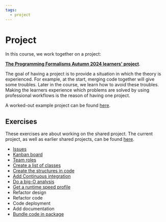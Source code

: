 ```yaml
---
tags:
  - project
---
```


# Project

In this course, we work together on a project:

**[The Programming Formalisms Autumn 2024 learners' project](https://github.com/programming-formalisms/programming_formalisms_project_autumn_2024)**.

The goal of having a project is to provide a situation in which the theory is
experienced. For example, at the start, merging code together will give
some troubles. Later in the course, we learn how to avoid these troubles.
Making the learners experience which problems are solved by
using professional workflows is the reason of having one project.

A worked-out example project can be found
[here](https://github.com/programming-formalisms/programming_formalisms_example_project).

## Exercises

These exercises are about working on the shared project.
The current project, as well as earlier shared projects,
can be found [here](projects.md).

- [Issues](issues.md)
- [Kanban board](kanban_board.md)
- [Team roles](team_roles.md)
- [Create a list of classes](create_class_list.md)
- [Create the structures in code](create_structs.md)
- [Add Continuous integration](../continuous_integration/README.md)
- [Do a big-O analysis](../optimisation/big_o.md)
- [Get a runtime speed profile](../optimisation/runtime_speed_profiles.md)
- Refactor design
- Refactor code
- Code deployment
- Add documentation
- [Bundle code in package](../package/README.md)
